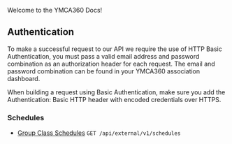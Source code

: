 Welcome to the YMCA360 Docs!

## Authentication

To make a successful request to our API we require the use of HTTP Basic Authentication, you must pass a valid email address and password combination as an authorization header for each request. The email and password combination can be found in your YMCA360 association dashboard.

When building a request using Basic Authentication, make sure you add the Authentication: Basic HTTP header with encoded credentials over HTTPS.

### Schedules

* [Group Class Schedules](docs/schedules.md) `GET /api/external/v1/schedules`
